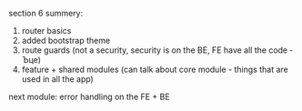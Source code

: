 section 6 summery:

1. router basics
2. added bootstrap theme
3. route guards (not a security, security is on the BE, FE have all the code ­Ъце)
4. feature + shared modules (can talk about core module - things that are used in all the app) 

next module: error handling on the FE + BE